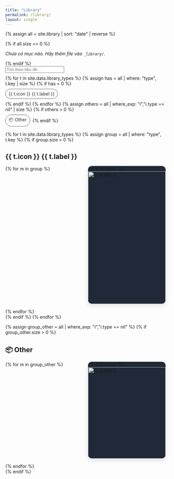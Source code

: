 ```yaml
---
title: "Library"
permalink: /library/
layout: single
---
```


{% assign all = site.library | sort: "date" | reverse %}

{% if all.size == 0 %}
<p><em>Chưa có mục nào. Hãy thêm file vào <code>_library/</code>.</em></p>
{% endif %}

<div style="display:flex;gap:.5rem;flex-wrap:wrap;align-items:center;margin:0 0 1rem 0">
<input id="lib-search" type="search" placeholder="Tìm theo tiêu đề...">
  {% for t in site.data.library_types %}
    {% assign has = all | where: "type", t.key | size %}
    {% if has > 0 %}
      <a href="#{{ t.key | slugify }}" class="chip">{{ t.icon }} {{ t.label }}</a>
    {% endif %}
  {% endfor %}
  {% assign others = all | where_exp: "i","i.type == nil" | size %}
  {% if others > 0 %}<a href="#other" class="chip">📦 Other</a>{% endif %}
</div>

<style>
  .chip {
    padding: .35rem .6rem;
    border: 1px solid var(--mm-muted-border, #374151);
    border-radius: 999px;
    text-decoration: none;
    opacity: .9;
  }

  .card {
    text-decoration: none;
    color: inherit;
    border-radius: 12px;
    overflow: hidden;
    box-shadow: 0 6px 16px rgba(0,0,0,.12);
    background: var(--card-bg, #1f2937);
  }

  .grid {
    display: grid;
    grid-template-columns: repeat(auto-fill, minmax(220px, 1fr));
    gap: 16px;
  }

  .badge {
    display: inline-block;
    font-size: .75rem;
    font-weight: 600;
    opacity: .85;
    padding: .2rem .6rem;
    border-radius: 999px;
    white-space: nowrap;
    border: none;
  }

  .badge-success {
    background-color: #16a34a;
    color: #fff;
  }

  .badge-info {
    background-color: #0284c7;
    color: #fff;
  }

  .tags {
    display: flex;
    flex-wrap: wrap;
    gap: .25rem;
    margin-top: .25rem;
  }
</style>


{% for t in site.data.library_types %}
  {% assign group = all | where: "type", t.key %}
  {% if group.size > 0 %}
  <h2 id="{{ t.key | slugify }}" style="margin-top:2rem">{{ t.icon }} {{ t.label }}</h2>
  <div class="grid" data-group="{{ t.key }}">
    {% for m in group %}
      <a class="card lib-item" href="{{ m.url | relative_url }}" data-title="{{ m.title | downcase }} {% if m.tags %}{{ m.tags | join: ' ' | downcase }}{% endif %}">
        {% if m.cover %}<img src="{{ m.cover | relative_url }}" alt="{{ m.title }}" style="width:100%;aspect-ratio:16/10;object-fit:cover">{% endif %}
        <div style="padding:10px 12px">
          <div style="display:flex;justify-content:space-between;align-items:center;gap:.5rem">
            <h3 style="margin:.2rem 0 .3rem 0;font-size:1rem">{{ m.title }}</h3>
            <span class="badge">{{ t.label }}</span>
          </div>
          {% if m.date %}
            <div style="display:flex;justify-content:space-between;align-items:center;margin-top:.25rem">
              <span style="font-size:.85rem;opacity:.75">{{ m.date | date: "%Y-%m-%d" }}</span>
              {% if m.ownership %}
                <span class="badge {% if m.ownership == 'original' %}badge-success{% else %}badge-info{% endif %}">
                  {% if m.ownership == 'original' %}Tự tạo{% else %}Sưu tầm{% endif %}
                </span>
              {% endif %}
            </div>
          {% endif %}
          {% if m.tags %}
            <div class="tags">
              {% for tag in m.tags %}
                <span class="badge">{{ tag }}</span>
              {% endfor %}
            </div>
          {% endif %}
        </div>
      </a>
    {% endfor %}
  </div>
  {% endif %}
{% endfor %}

{% assign group_other = all | where_exp: "i","i.type == nil" %}
{% if group_other.size > 0 %}
  <h2 id="other" style="margin-top:2rem">📦 Other</h2>
  <div class="grid">
    {% for m in group_other %}
      <a class="card lib-item" href="{{ m.url | relative_url }}" data-title="{{ m.title | downcase }} {% if m.tags %}{{ m.tags | join: ' ' | downcase }}{% endif %}">
        {% if m.cover %}<img src="{{ m.cover | relative_url }}" alt="{{ m.title }}" style="width:100%;aspect-ratio:16/10;object-fit:cover">{% endif %}
        <div style="padding:10px 12px">
          <h3 style="margin:.2rem 0 .3rem 0;font-size:1rem">{{ m.title }}</h3>
          {% if m.date %}<p style="margin:0;opacity:.75;font-size:.9rem">{{ m.date | date: "%Y-%m-%d" }}</p>{% endif %}
        </div>
      </a>
    {% endfor %}
  </div>
{% endif %}

<script>
  const q = document.getElementById('lib-search');
  if (q){
    q.addEventListener('input', e=>{
      const v = e.target.value.trim().toLowerCase();
      for (const el of document.querySelectorAll('.lib-item')){
        const hit = el.getAttribute('data-title')?.includes(v);
        el.style.display = (v==="" || hit) ? '' : 'none';
      }
    });
  }
</script>
